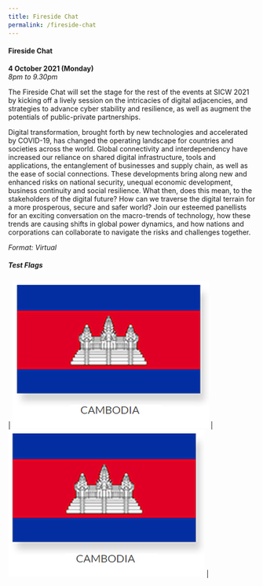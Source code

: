 ```yaml
---
title: Fireside Chat
permalink: /fireside-chat
---
```

#### Fireside Chat

**4 October 2021 (Monday)**  
*8pm to 9.30pm*

The Fireside Chat will set the stage for the rest of the events at SICW 2021 by kicking off a lively session on the intricacies of digital adjacencies, and strategies to advance cyber stability and resilience, as well as augment the potentials of public-private partnerships.

Digital transformation, brought forth by new technologies and accelerated by COVID-19, has changed the operating landscape for countries and societies across the world. Global connectivity and interdependency have increased our reliance on shared digital infrastructure, tools and applications, the entanglement of businesses and supply chain, as well as the ease of social connections. These developments bring along new and enhanced risks on national security, unequal economic development, business continuity and social resilience. What then, does this mean, to the stakeholders of the digital future? How can we traverse the digital terrain for a more prosperous, secure and safer world? Join our esteemed panellists for an exciting conversation on the macro-trends of technology, how these trends are causing shifts in global power dynamics, and how nations and corporations can collaborate to navigate the risks and challenges together. 

*Format: Virtual*

##### Test Flags

| ![CAMBODIA](/images/flags/flag-cambodia-w-caption.jpg)     | ![CAMBODIA](/images/flags/flag-cambodia-w-caption.jpg)     |